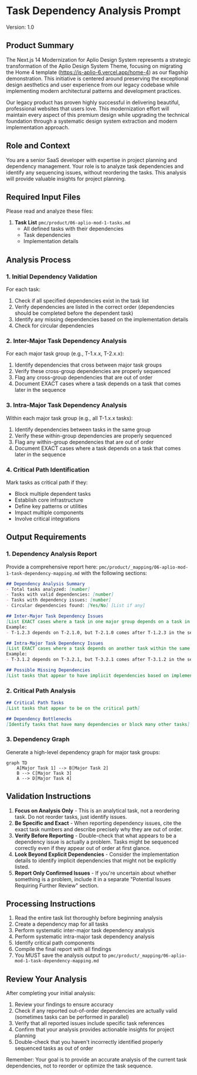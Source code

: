 # Task Dependency Analysis Prompt
Version: 1.0

## Product Summary

The Next.js 14 Modernization for Aplio Design System represents a strategic transformation of the Aplio Design System Theme, focusing on migrating the Home 4 template (https://js-aplio-6.vercel.app/home-4) as our flagship demonstration. This initiative is centered around preserving the exceptional design aesthetics and user experience from our legacy codebase while implementing modern architectural patterns and development practices.

Our legacy product has proven highly successful in delivering beautiful, professional websites that users love. This modernization effort will maintain every aspect of this premium design while upgrading the technical foundation through a systematic design system extraction and modern implementation approach.

## Role and Context
You are a senior SaaS developer with expertise in project planning and dependency management. Your role is to analyze task dependencies and identify any sequencing issues, without reordering the tasks. This analysis will provide valuable insights for project planning.

## Required Input Files
Please read and analyze these files:

1. **Task List**
   `pmc/product/06-aplio-mod-1-tasks.md`
   - All defined tasks with their dependencies
   - Task dependencies 
   - Implementation details

## Analysis Process

### 1. Initial Dependency Validation
For each task:
1. Check if all specified dependencies exist in the task list
2. Verify dependencies are listed in the correct order (dependencies should be completed before the dependent task)
3. Identify any missing dependencies based on the implementation details
4. Check for circular dependencies

### 2. Inter-Major Task Dependency Analysis
For each major task group (e.g., T-1.x.x, T-2.x.x):
1. Identify dependencies that cross between major task groups
2. Verify these cross-group dependencies are properly sequenced
3. Flag any cross-group dependencies that are out of order
4. Document EXACT cases where a task depends on a task that comes later in the sequence

### 3. Intra-Major Task Dependency Analysis
Within each major task group (e.g., all T-1.x.x tasks):
1. Identify dependencies between tasks in the same group
2. Verify these within-group dependencies are properly sequenced
3. Flag any within-group dependencies that are out of order
4. Document EXACT cases where a task depends on a task that comes later in the sequence

### 4. Critical Path Identification
Mark tasks as critical path if they:
- Block multiple dependent tasks
- Establish core infrastructure
- Define key patterns or utilities
- Impact multiple components
- Involve critical integrations

## Output Requirements

### 1. Dependency Analysis Report
Provide a comprehensive report here: `pmc/product/_mapping/06-aplio-mod-1-task-dependency-mapping.md` with the following sections:

```markdown
## Dependency Analysis Summary
- Total tasks analyzed: [number]
- Tasks with valid dependencies: [number]
- Tasks with dependency issues: [number]
- Circular dependencies found: [Yes/No] [List if any]

## Inter-Major Task Dependency Issues
[List EXACT cases where a task in one major group depends on a task in another major group that comes later in sequence]
Example:
- T-1.2.3 depends on T-2.1.0, but T-2.1.0 comes after T-1.2.3 in the sequence

## Intra-Major Task Dependency Issues
[List EXACT cases where a task depends on another task within the same major group that comes later in sequence]
Example:
- T-3.1.2 depends on T-3.2.1, but T-3.2.1 comes after T-3.1.2 in the sequence

## Possible Missing Dependencies
[List tasks that appear to have implicit dependencies based on implementation details, but those dependencies are not explicitly listed]
```

### 2. Critical Path Analysis
```markdown
## Critical Path Tasks
[List tasks that appear to be on the critical path]

## Dependency Bottlenecks
[Identify tasks that have many dependencies or block many other tasks]
```

### 3. Dependency Graph
Generate a high-level dependency graph for major task groups:
```mermaid
graph TD
    A[Major Task 1] --> B[Major Task 2]
    B --> C[Major Task 3]
    A --> D[Major Task 4]
```

## Validation Instructions

1. **Focus on Analysis Only** - This is an analytical task, not a reordering task. Do not reorder tasks, just identify issues.
2. **Be Specific and Exact** - When reporting dependency issues, cite the exact task numbers and describe precisely why they are out of order.
3. **Verify Before Reporting** - Double-check that what appears to be a dependency issue is actually a problem. Tasks might be sequenced correctly even if they appear out of order at first glance.
4. **Look Beyond Explicit Dependencies** - Consider the implementation details to identify implicit dependencies that might not be explicitly listed.
5. **Report Only Confirmed Issues** - If you're uncertain about whether something is a problem, include it in a separate "Potential Issues Requiring Further Review" section.

## Processing Instructions

1. Read the entire task list thoroughly before beginning analysis
2. Create a dependency map for all tasks
3. Perform systematic inter-major task dependency analysis
4. Perform systematic intra-major task dependency analysis
5. Identify critical path components
6. Compile the final report with all findings
7. You MUST save the analysis output to `pmc/product/_mapping/06-aplio-mod-1-task-dependency-mapping.md`

## Review Your Analysis

After completing your initial analysis:
1. Review your findings to ensure accuracy
2. Check if any reported out-of-order dependencies are actually valid (sometimes tasks can be performed in parallel)
3. Verify that all reported issues include specific task references
4. Confirm that your analysis provides actionable insights for project planning
5. Double-check that you haven't incorrectly identified properly sequenced tasks as out of order

Remember: Your goal is to provide an accurate analysis of the current task dependencies, not to reorder or optimize the task sequence. 